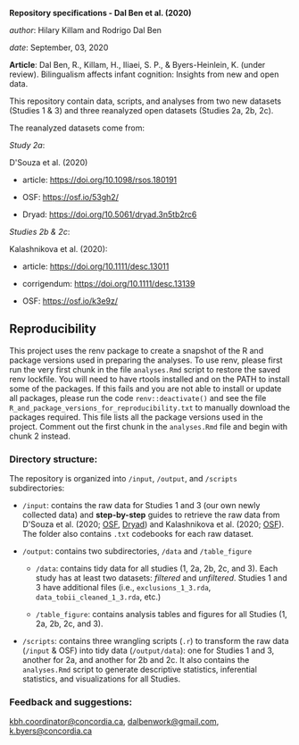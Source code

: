 **Repository specifications - Dal Ben et al. (2020)**

*author*: Hilary Killam and Rodrigo Dal Ben

*date*: September, 03, 2020

**Article**: Dal Ben, R., Killam, H., Iliaei, S. P., & Byers-Heinlein, K. (under review). Bilingualism affects infant cognition: Insights from new and open data.

This repository contain data, scripts, and analyses from two new datasets (Studies 1 & 3) and three reanalyzed open datasets (Studies 2a, 2b, 2c).

The reanalyzed datasets come from: 

*Study 2a*: 

D'Souza et al. (2020)

- article: https://doi.org/10.1098/rsos.180191 

- OSF: https://osf.io/53gh2/

- Dryad: https://doi.org/10.5061/dryad.3n5tb2rc6 

*Studies 2b & 2c*: 

Kalashnikova et al. (2020):

- article: https://doi.org/10.1111/desc.13011
- corrigendum: https://doi.org/10.1111/desc.13139

- OSF: https://osf.io/k3e9z/

## Reproducibility

This project uses the renv package to create a snapshot of the R and package versions used in preparing the analyses. To use renv, please first run the very first chunk in the file `analyses.Rmd` script to restore the saved renv lockfile. You will need to have rtools installed and on the PATH to install some of the packages. If this fails and you are not able to install or update all packages, please run the code `renv::deactivate()` and see the file `R_and_package_versions_for_reproducibility.txt` to manually download the packages required. This file lists all the package versions used in the project. Comment out the first chunk in the `analyses.Rmd` file and begin with chunk 2 instead.

### Directory structure:

The repository is organized into `/input`, `/output`, and `/scripts` subdirectories: 

* `/input`: contains the raw data for Studies 1 and 3 (our own newly collected data) and **step-by-step** guides to retrieve the raw data from D'Souza et al. (2020; [OSF](https://osf.io/53gh2/), [Dryad](https://doi.org/10.5061/dryad.3n5tb2rc6)) and Kalashnikova et al. (2020; [OSF](https://osf.io/k3e9z/)). The folder also contains  `.txt` codebooks for each raw dataset.

* `/output`: contains two subdirectories, `/data` and `/table_figure`
  
  * `/data`: contains tidy data for all studies (1, 2a, 2b, 2c, and 3). Each study has at least two datasets: *filtered* and *unfiltered*. Studies 1 and 3 have additional files (i.e., `exclusions_1_3.rda`, `data_tobii_cleaned_1_3.rda`, etc.)
  
  * `/table_figure`: contains analysis tables and figures for all Studies (1, 2a, 2b, 2c, and 3).

* `/scripts`: contains three wrangling scripts (`.r`) to transform the raw data (`/input` & OSF) into tidy data (`/output/data`): one for Studies 1 and 3, another for 2a, and another for 2b and 2c. It also contains the `analyses.Rmd` script to generate descriptive statistics, inferential statistics, and visualizations for all Studies.

### Feedback and suggestions: 
<kbh.coordinator@concordia.ca>, <dalbenwork@gmail.com>, <k.byers@concordia.ca>
